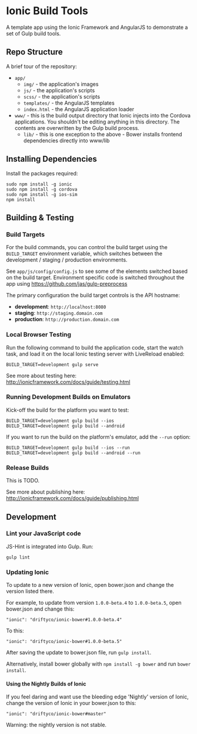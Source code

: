 # Ionic Build Tools

A template app using the Ionic Framework and AngularJS to demonstrate a set of Gulp build tools.

## Repo Structure

A brief tour of the repository:

* `app/`
    * `img/` - the application's images
    * `js/` - the application's scripts
    * `scss/` - the application's scripts
    * `templates/` - the AngularJS templates
    * `index.html` - the AngularJS application loader
* `www/` - this is the build output directory that Ionic injects into the Cordova applications.  You shouldn't be editing anything in this directory.  The contents are overwritten by the Gulp build process.
    * `lib/` - this is one exception to the above - Bower installs frontend dependencies directly into www/lib

## Installing Dependencies

Install the packages required:

    sudo npm install -g ionic
    sudo npm install -g cordova
    sudo npm install -g ios-sim
    npm install

## Building & Testing

### Build Targets

For the build commands, you can control the build target using the `BUILD_TARGET` environment variable, which switches between the development / staging / production environments.

See `app/js/config/config.js` to see some of the elements switched based on the build target.  Environment specific code is switched throughout the app using https://github.com/jas/gulp-preprocess 

The primary configuration the build target controls is the API hostname:

* **development**: `http://localhost:8080`
* **staging**: `http://staging.domain.com`
* **production**: `http://production.domain.com`

### Local Browser Testing

Run the following command to build the application code, start the watch task, and load it on the local Ionic testing server with LiveReload enabled:

    BUILD_TARGET=development gulp serve 

See more about testing here: http://ionicframework.com/docs/guide/testing.html

### Running Development Builds on Emulators

Kick-off the build for the platform you want to test:

    BUILD_TARGET=development gulp build --ios
    BUILD_TARGET=development gulp build --android

If you want to run the build on the platform's emulator, add the `--run` option:

    BUILD_TARGET=development gulp build --ios --run
    BUILD_TARGET=development gulp build --android --run

### Release Builds

This is TODO.

See more about publishing here: http://ionicframework.com/docs/guide/publishing.html


## Development

### Lint your JavaScript code

JS-Hint is integrated into Gulp.  Run:

    gulp lint

### Updating Ionic

To update to a new version of Ionic, open bower.json and change the version listed there.

For example, to update from version `1.0.0-beta.4` to `1.0.0-beta.5`, open bower.json and change this:

```
"ionic": "driftyco/ionic-bower#1.0.0-beta.4"
```

To this:

```
"ionic": "driftyco/ionic-bower#1.0.0-beta.5"
```

After saving the update to bower.json file, run `gulp install`.

Alternatively, install bower globally with `npm install -g bower` and run `bower install`.

#### Using the Nightly Builds of Ionic

If you feel daring and want use the bleeding edge 'Nightly' version of Ionic, change the version of Ionic in your bower.json to this:

```
"ionic": "driftyco/ionic-bower#master"
```

Warning: the nightly version is not stable.
